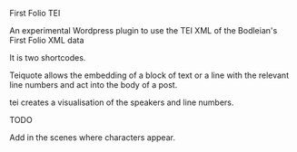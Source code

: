 First Folio TEI

An experimental Wordpress plugin to use the TEI XML of the Bodleian's
First Folio XML data

It is two shortcodes. 

Teiquote allows the embedding of a block of text or a line
with the relevant line numbers and act into the body of a post. 

tei creates a visualisation of the speakers and line numbers. 

TODO

Add in the scenes where characters appear. 
